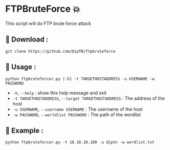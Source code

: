 # FTPBruteForce 💥
This script will do FTP brute force attack

## 🦦 Download : 
```
git clone https://github.com/DipTN/ftpbruteforce
```

## 🐳 Usage :
```
python ftpbruteforcer.py [-h] -t TARGETHOSTADDRESS -u USERNAME -w PASSWORD
```
- `-h`, `--help` : show this help message and exit
- `-t TARGETHOSTADDRESS`, `--target TARGETHOSTADDRESS` : The address of the host
- `-u USERNAME`, `--username USERNAME` : The username of the host
- `-w PASSWORD`, `--worldlist PASSWORD` : The path of the wordlist

## 🐤 Example :
```
python ftpbruteforcer.py -t 10.10.10.100 -u diptn -w wordlist.txt
```
